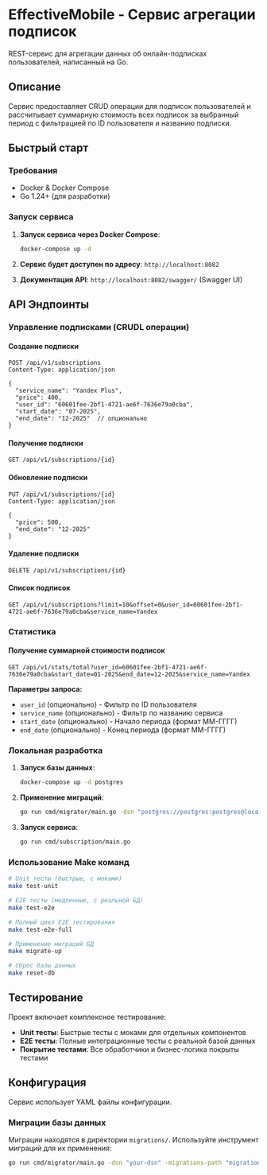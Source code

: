 # EffectiveMobile - Сервис агрегации подписок

REST-сервис для агрегации данных об онлайн-подписках пользователей, написанный на Go.

## Описание

Сервис предоставляет CRUD операции для подписок пользователей и рассчитывает суммарную стоимость всех подписок за выбранный период с фильтрацией по ID пользователя и названию подписки.

## Быстрый старт

### Требования
- Docker & Docker Compose
- Go 1.24+ (для разработки)

### Запуск сервиса

1. **Запуск сервиса через Docker Compose**:
   ```bash
   docker-compose up -d
   ```

2. **Сервис будет доступен по адресу**: `http://localhost:8082`

3. **Документация API**: `http://localhost:8082/swagger/` (Swagger UI)

## API Эндпоинты

### Управление подписками (CRUDL операции)

#### Создание подписки
```http
POST /api/v1/subscriptions
Content-Type: application/json

{
  "service_name": "Yandex Plus",
  "price": 400,
  "user_id": "60601fee-2bf1-4721-ae6f-7636e79a0cba",
  "start_date": "07-2025",
  "end_date": "12-2025"  // опционально
}
```

#### Получение подписки
```http
GET /api/v1/subscriptions/{id}
```

#### Обновление подписки
```http
PUT /api/v1/subscriptions/{id}
Content-Type: application/json

{
  "price": 500,
  "end_date": "12-2025"
}
```

#### Удаление подписки
```http
DELETE /api/v1/subscriptions/{id}
```

#### Список подписок
```http
GET /api/v1/subscriptions?limit=10&offset=0&user_id=60601fee-2bf1-4721-ae6f-7636e79a0cba&service_name=Yandex
```

### Статистика

#### Получение суммарной стоимости подписок
```http
GET /api/v1/stats/total?user_id=60601fee-2bf1-4721-ae6f-7636e79a0cba&start_date=01-2025&end_date=12-2025&service_name=Yandex
```

**Параметры запроса:**
- `user_id` (опционально) - Фильтр по ID пользователя
- `service_name` (опционально) - Фильтр по названию сервиса
- `start_date` (опционально) - Начало периода (формат ММ-ГГГГ)
- `end_date` (опционально) - Конец периода (формат ММ-ГГГГ)

### Локальная разработка

1. **Запуск базы данных**:
   ```bash
   docker-compose up -d postgres
   ```

2. **Применение миграций**:
   ```bash
   go run cmd/migrator/main.go -dsn "postgres://postgres:postgres@localhost:5433/subscriptions?sslmode=disable" -migrations-path "migrations"
   ```

3. **Запуск сервиса**:
   ```bash
   go run cmd/subscription/main.go
   ```

### Использование Make команд

```bash
# Unit тесты (быстрые, с моками)
make test-unit

# E2E тесты (медленные, с реальной БД)
make test-e2e

# Полный цикл E2E тестирования
make test-e2e-full

# Применение миграций БД
make migrate-up

# Сброс базы данных
make reset-db
```

## Тестирование

Проект включает комплексное тестирование:

- **Unit тесты**: Быстрые тесты с моками для отдельных компонентов
- **E2E тесты**: Полные интеграционные тесты с реальной базой данных
- **Покрытие тестами**: Все обработчики и бизнес-логика покрыты тестами

## Конфигурация

Сервис использует YAML файлы конфигурации. 

### Миграции базы данных

Миграции находятся в директории `migrations/`. Используйте инструмент миграций для их применения:

```bash
go run cmd/migrator/main.go -dsn "your-dsn" -migrations-path "migrations"
```